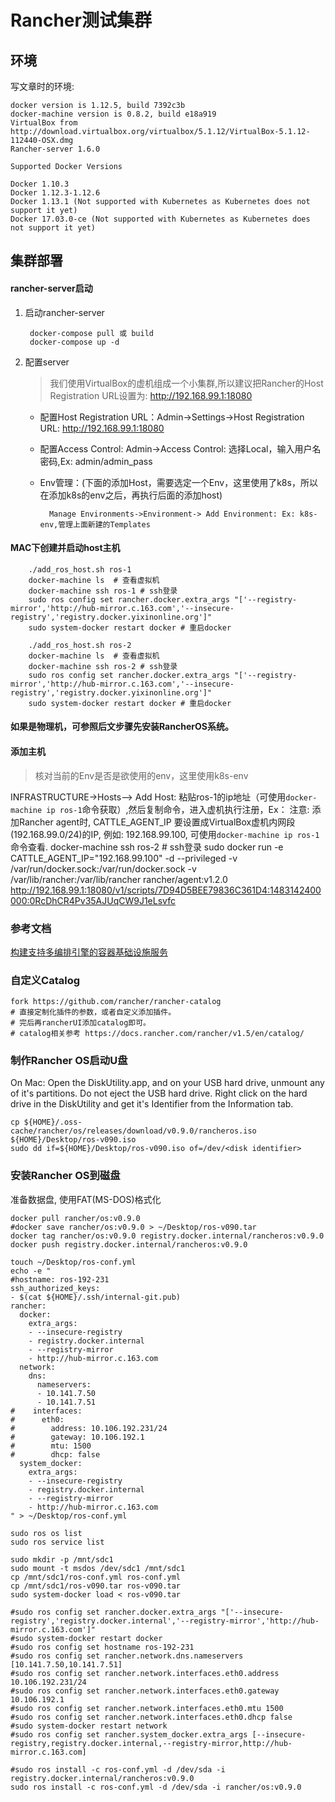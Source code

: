 
# Rancher测试集群

## 环境

  写文章时的环境:

    docker version is 1.12.5, build 7392c3b
    docker-machine version is 0.8.2, build e18a919
    VirtualBox from http://download.virtualbox.org/virtualbox/5.1.12/VirtualBox-5.1.12-112440-OSX.dmg
    Rancher-server 1.6.0

    Supported Docker Versions

    Docker 1.10.3
    Docker 1.12.3-1.12.6
    Docker 1.13.1 (Not supported with Kubernetes as Kubernetes does not support it yet)
    Docker 17.03.0-ce (Not supported with Kubernetes as Kubernetes does not support it yet)

## 集群部署

#### rancher-server启动

1. 启动rancher-server

        docker-compose pull 或 build
        docker-compose up -d

2. 配置server

    > 我们使用VirtualBox的虚机组成一个小集群,所以建议把Rancher的Host Registration URL设置为: http://192.168.99.1:18080

    - 配置Host Registration URL：Admin->Settings->Host Registration URL: http://192.168.99.1:18080
    - 配置Access Control: Admin->Access Control: 选择Local，输入用户名密码,Ex: admin/admin_pass
    - Env管理：(下面的添加Host，需要选定一个Env，这里使用了k8s，所以在添加k8s的env之后，再执行后面的添加host)

            Manage Environments->Environment-> Add Environment: Ex: k8s-env,管理上面新建的Templates

#### MAC下创建并启动host主机

        ./add_ros_host.sh ros-1
        docker-machine ls  # 查看虚拟机
        docker-machine ssh ros-1 # ssh登录
        sudo ros config set rancher.docker.extra_args "['--registry-mirror','http://hub-mirror.c.163.com','--insecure-registry','registry.docker.yixinonline.org']"
        sudo system-docker restart docker # 重启docker

        ./add_ros_host.sh ros-2
        docker-machine ls  # 查看虚拟机
        docker-machine ssh ros-2 # ssh登录
        sudo ros config set rancher.docker.extra_args "['--registry-mirror','http://hub-mirror.c.163.com','--insecure-registry','registry.docker.yixinonline.org']"
        sudo system-docker restart docker # 重启docker


#### 如果是物理机，可参照后文步骤先安装RancherOS系统。


#### 添加主机

 > 核对当前的Env是否是欲使用的env，这里使用k8s-env

  INFRASTRUCTURE->Hosts—> Add Host: 粘贴ros-1的ip地址（可使用`docker-machine ip ros-1`命令获取）,然后复制命令，进入虚机执行注册，Ex：
注意:
添加Rancher agent时, CATTLE_AGENT_IP 要设置成VirtualBox虚机内网段(192.168.99.0/24)的IP, 例如: 192.168.99.100,
     可使用`docker-machine ip ros-1`命令查看.
    docker-machine ssh ros-2 # ssh登录
    sudo docker run -e CATTLE_AGENT_IP="192.168.99.100"  -d --privileged -v /var/run/docker.sock:/var/run/docker.sock -v /var/lib/rancher:/var/lib/rancher rancher/agent:v1.2.0 http://192.168.99.1:18080/v1/scripts/7D94D5BEE79836C361D4:1483142400000:0RcDhCR4Pv35AJUqCW9J1eLsvfc

### 参考文档

[构建支持多编排引擎的容器基础设施服务](https://www.sdk.cn/news/6292)

### 自定义Catalog

    fork https://github.com/rancher/rancher-catalog
    # 直接定制化插件的参数，或者自定义添加插件。
    # 完后再rancherUI添加catalog即可。
    # catalog相关参考 https://docs.rancher.com/rancher/v1.5/en/catalog/


### 制作Rancher OS启动U盘

On Mac:
Open the DiskUtility.app, and on your USB hard drive, unmount any of it's partitions. Do not eject the USB hard drive.
Right click on the hard drive in the DiskUtility and get it's Identifier from the Information tab.

    cp ${HOME}/.oss-cache/rancher/os/releases/download/v0.9.0/rancheros.iso ${HOME}/Desktop/ros-v090.iso
    sudo dd if=${HOME}/Desktop/ros-v090.iso of=/dev/<disk identifier>

### 安装Rancher OS到磁盘

准备数据盘, 使用FAT(MS-DOS)格式化

    docker pull rancher/os:v0.9.0
    #docker save rancher/os:v0.9.0 > ~/Desktop/ros-v090.tar
    docker tag rancher/os:v0.9.0 registry.docker.internal/rancheros:v0.9.0
    docker push registry.docker.internal/rancheros:v0.9.0

    touch ~/Desktop/ros-conf.yml
    echo -e "
    #hostname: ros-192-231
    ssh_authorized_keys:
    - $(cat ${HOME}/.ssh/internal-git.pub)
    rancher:
      docker:
        extra_args:
        - --insecure-registry
        - registry.docker.internal
        - --registry-mirror
        - http://hub-mirror.c.163.com
      network:
        dns:
          nameservers:
          - 10.141.7.50
          - 10.141.7.51
    #    interfaces:
    #      eth0:
    #        address: 10.106.192.231/24
    #        gateway: 10.106.192.1
    #        mtu: 1500
    #        dhcp: false
      system_docker:
        extra_args:
        - --insecure-registry
        - registry.docker.internal
        - --registry-mirror
        - http://hub-mirror.c.163.com
    " > ~/Desktop/ros-conf.yml

    sudo ros os list
    sudo ros service list

    sudo mkdir -p /mnt/sdc1
    sudo mount -t msdos /dev/sdc1 /mnt/sdc1
    cp /mnt/sdc1/ros-conf.yml ros-conf.yml
    cp /mnt/sdc1/ros-v090.tar ros-v090.tar
    sudo system-docker load < ros-v090.tar

    #sudo ros config set rancher.docker.extra_args "['--insecure-registry','registry.docker.internal','--registry-mirror','http://hub-mirror.c.163.com']"
    #sudo system-docker restart docker
    #sudo ros config set hostname ros-192-231
    #sudo ros config set rancher.network.dns.nameservers [10.141.7.50,10.141.7.51]
    #sudo ros config set rancher.network.interfaces.eth0.address 10.106.192.231/24
    #sudo ros config set rancher.network.interfaces.eth0.gateway 10.106.192.1
    #sudo ros config set rancher.network.interfaces.eth0.mtu 1500
    #sudo ros config set rancher.network.interfaces.eth0.dhcp false
    #sudo system-docker restart network
    #sudo ros config set rancher.system_docker.extra_args [--insecure-registry,registry.docker.internal,--registry-mirror,http://hub-mirror.c.163.com]

    #sudo ros install -c ros-conf.yml -d /dev/sda -i registry.docker.internal/rancheros:v0.9.0
    sudo ros install -c ros-conf.yml -d /dev/sda -i rancher/os:v0.9.0
